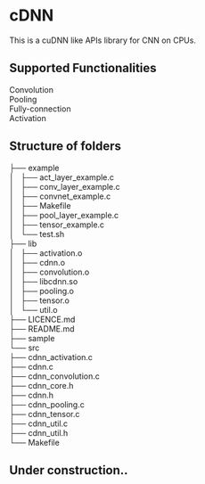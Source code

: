 # cDNN

This is a cuDNN like APIs library for CNN on CPUs.

## Supported Functionalities
Convolution  
Pooling  
Fully-connection  
Activation  

## Structure of folders

├── example  
│   ├── act_layer_example.c  
│   ├── conv_layer_example.c  
│   ├── convnet_example.c  
│   ├── Makefile  
│   ├── pool_layer_example.c  
│   ├── tensor_example.c  
│   └── test.sh  
├── lib  
│   ├── activation.o  
│   ├── cdnn.o  
│   ├── convolution.o  
│   ├── libcdnn.so  
│   ├── pooling.o  
│   ├── tensor.o  
│   └── util.o  
├── LICENCE.md  
├── README.md  
├── sample  
└── src  
    ├── cdnn_activation.c  
    ├── cdnn.c  
    ├── cdnn_convolution.c  
    ├── cdnn_core.h  
    ├── cdnn.h  
    ├── cdnn_pooling.c  
    ├── cdnn_tensor.c  
    ├── cdnn_util.c  
    ├── cdnn_util.h  
    └── Makefile  


## Under construction..
